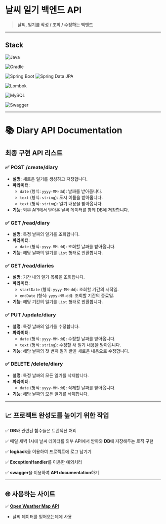 # 날씨 일기 백엔드 API
> **날씨, 일기를 작성 / 조회 / 수정하는 백엔드**

---

## Stack

![Java](https://img.shields.io/badge/Java-007396?logo=java&logoColor=white&style=for-the-badge)

![Gradle](https://img.shields.io/badge/Gradle-02303A?logo=gradle&logoColor=white&style=for-the-badge)

![Spring Boot](https://img.shields.io/badge/Spring%20Boot-6DB33F?logo=spring-boot&logoColor=white&style=for-the-badge)
![Spring Data JPA](https://img.shields.io/badge/Spring%20Data%20JPA-6DB33F?logo=spring&logoColor=white&style=for-the-badge)

![Lombok](https://img.shields.io/badge/Lombok-FF6347?logo=lombok&logoColor=white&style=for-the-badge)

![MySQL](https://img.shields.io/badge/MySQL-4479A1?logo=mysql&logoColor=white&style=for-the-badge)

![Swagger](https://img.shields.io/badge/Swagger-85EA2D?logo=swagger&logoColor=black&style=for-the-badge)

---

# 📚 Diary API Documentation

## 최종 구현 API 리스트

### ✅ **POST /create/diary**
- **설명**: 새로운 일기를 생성하고 저장합니다.
- **파라미터**:
    - `date` (형식: `yyyy-MM-dd`): 날짜를 받아옵니다.
    - `text` (형식: `string`): 도시 이름을 받아옵니다.
    - `text` (형식: `string`): 일기 내용을 받아옵니다.
- **기능**: 외부 API에서 받아온 날씨 데이터를 함께 DB에 저장합니다.

### ✅ **GET /read/diary**
- **설명**: 특정 날짜의 일기를 조회합니다.
- **파라미터**:
    - `date` (형식: `yyyy-MM-dd`): 조회할 날짜를 받아옵니다.
- **기능**: 해당 날짜의 일기를 `List` 형태로 반환합니다.

### ✅ **GET /read/diaries**
- **설명**: 기간 내의 일기 목록을 조회합니다.
- **파라미터**:
    - `startDate` (형식: `yyyy-MM-dd`): 조회할 기간의 시작일.
    - `endDate` (형식: `yyyy-MM-dd`): 조회할 기간의 종료일.
- **기능**: 해당 기간의 일기를 `List` 형태로 반환합니다.

### ✅ **PUT /update/diary**
- **설명**: 특정 날짜의 일기를 수정합니다.
- **파라미터**:
    - `date` (형식: `yyyy-MM-dd`): 수정할 날짜를 받아옵니다.
    - `text` (형식: `string`): 수정할 새 일기 내용을 받아옵니다.
- **기능**: 해당 날짜의 첫 번째 일기 글을 새로운 내용으로 수정합니다.

### ✅ **DELETE /delete/diary**
- **설명**: 특정 날짜의 모든 일기를 삭제합니다.
- **파라미터**:
    - `date` (형식: `yyyy-MM-dd`): 삭제할 날짜를 받아옵니다.
- **기능**: 해당 날짜의 모든 일기를 삭제합니다.

---

## 📈 프로젝트 완성도를 높이기 위한 작업

✅ **DB**와 관련된 함수들은 트랜잭션 처리

✅ 매일 새벽 1시에 날씨 데이터를 외부 API에서 받아와 **DB**에 저장해두는 로직 구현

✅ **logback**을 이용하여 프로젝트에 로그 남기기

✅ **ExceptionHandler**를 이용한 예외처리

✅ **swagger**을 이용하여 **API documentation**하기

---

## 🌐 사용하는 사이트

✅ **[Open Weather Map API](https://openweathermap.org/)**
- 날씨 데이터를 얻어오는데에 사용
